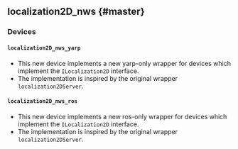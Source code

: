 localization2D_nws {#master}
-------------------------

### Devices

#### `localization2D_nws_yarp`

* This new device implements a new yarp-only wrapper for devices which implement the `ILocalization2D` interface.
* The implementation is inspired by the original wrapper `localization2DServer`.

#### `localization2D_nws_ros`

* This new device implements a new ros-only wrapper for devices which implement the `ILocalization2D` interface.
* The implementation is inspired by the original wrapper `localization2DServer`.